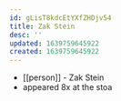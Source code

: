 ```yaml
---
id: gLisT8kdcEtYXfZHDjv54
title: Zak Stein
desc: ''
updated: 1639759645922
created: 1639759645922
---
```



- [[person]] - Zak Stein
- appeared 8x at the stoa
